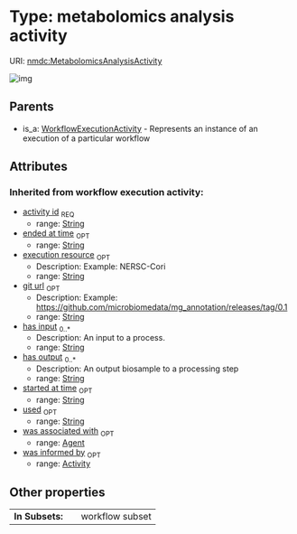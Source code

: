 
# Type: metabolomics analysis activity




URI: [nmdc:MetabolomicsAnalysisActivity](https://microbiomedata/meta/MetabolomicsAnalysisActivity)


![img](http://yuml.me/diagram/nofunky;dir:TB/class/[WorkflowExecutionActivity],[WorkflowExecutionActivity]^-[MetabolomicsAnalysisActivity&#124;execution_resource(i):string%20%3F;git_url(i):string%20%3F;has_input(i):string%20*;has_output(i):string%20*;activity_id(i):string;started_at_time(i):string%20%3F;ended_at_time(i):string%20%3F;used(i):string%20%3F],[Agent],[Activity])

## Parents

 *  is_a: [WorkflowExecutionActivity](WorkflowExecutionActivity.md) - Represents an instance of an execution of a particular workflow

## Attributes


### Inherited from workflow execution activity:

 * [activity id](activity_id.md)  <sub>REQ</sub>
    * range: [String](types/String.md)
 * [ended at time](ended_at_time.md)  <sub>OPT</sub>
    * range: [String](types/String.md)
 * [execution resource](execution_resource.md)  <sub>OPT</sub>
    * Description: Example: NERSC-Cori
    * range: [String](types/String.md)
 * [git url](git_url.md)  <sub>OPT</sub>
    * Description: Example: https://github.com/microbiomedata/mg_annotation/releases/tag/0.1
    * range: [String](types/String.md)
 * [has input](has_input.md)  <sub>0..*</sub>
    * Description: An input to a process.
    * range: [String](types/String.md)
 * [has output](has_output.md)  <sub>0..*</sub>
    * Description: An output biosample to a processing step
    * range: [String](types/String.md)
 * [started at time](started_at_time.md)  <sub>OPT</sub>
    * range: [String](types/String.md)
 * [used](used.md)  <sub>OPT</sub>
    * range: [String](types/String.md)
 * [was associated with](was_associated_with.md)  <sub>OPT</sub>
    * range: [Agent](Agent.md)
 * [was informed by](was_informed_by.md)  <sub>OPT</sub>
    * range: [Activity](Activity.md)

## Other properties

|  |  |  |
| --- | --- | --- |
| **In Subsets:** | | workflow subset |

